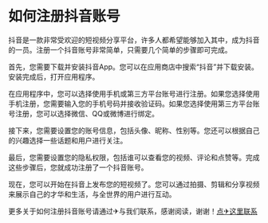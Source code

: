 # 如何注册抖音账号

抖音是一款非常受欢迎的短视频分享平台，许多人都希望能够加入其中，成为抖音的一员。注册一个抖音账号非常简单，只需要几个简单的步骤即可完成。

首先，您需要下载并安装抖音App。您可以在应用商店中搜索“抖音”并下载安装。安装完成后，打开应用程序。

在应用程序中，您可以选择使用手机或第三方平台账号进行注册。如果您选择使用手机注册，您需要输入您的手机号码并接收验证码。如果您选择使用第三方平台账号注册，您可以选择微信、QQ或微博进行绑定。

接下来，您需要设置您的账号信息，包括头像、昵称、性别等。您还可以根据自己的兴趣选择一些话题和用户进行关注。

最后，您需要设置您的隐私权限，包括谁可以查看您的视频、评论和点赞等。完成这些步骤后，您就成功注册了一个抖音账号。

现在，您可以开始在抖音上发布您的短视频了。您可以通过拍摄、剪辑和分享视频来展示自己的才华和生活，与全世界的用户进行互动。

更多关于如何注册抖音账号请通过✈与我们联系，感谢阅读，谢谢！[点✈这里联系](https://w.k02.cc)